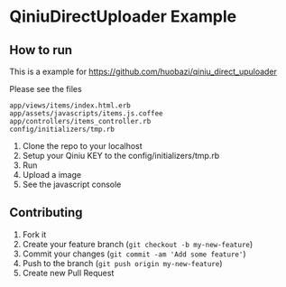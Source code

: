 # QiniuDirectUploader Example

## How to run

This is a example for https://github.com/huobazi/qiniu_direct_upuloader

Please see the files

```
app/views/items/index.html.erb
app/assets/javascripts/items.js.coffee
app/controllers/items_controller.rb
config/initializers/tmp.rb
```

1. Clone the repo to your localhost
2. Setup your Qiniu KEY to the config/initializers/tmp.rb
3. Run
4. Upload a image
5. See the javascript console

## Contributing

1. Fork it
2. Create your feature branch (`git checkout -b my-new-feature`)
3. Commit your changes (`git commit -am 'Add some feature'`)
4. Push to the branch (`git push origin my-new-feature`)
5. Create new Pull Request
